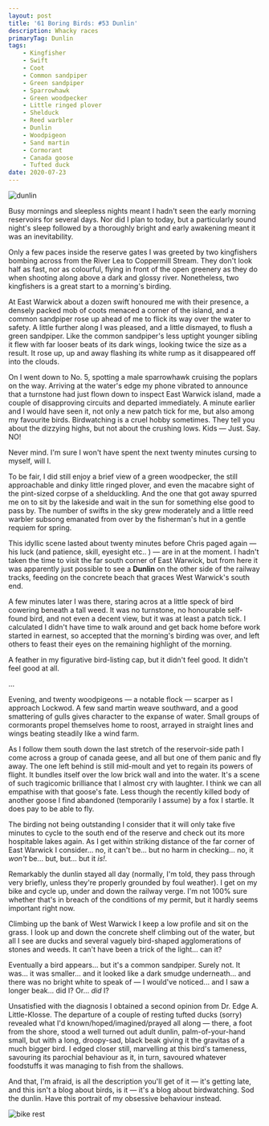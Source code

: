 ```yaml
---
layout: post
title: '61 Boring Birds: #53 Dunlin'
description: Whacky races
primaryTag: Dunlin
tags:
    - Kingfisher
    - Swift
    - Coot
    - Common sandpiper
    - Green sandpiper
    - Sparrowhawk
    - Green woodpecker
    - Little ringed plover
    - Shelduck
    - Reed warbler
    - Dunlin
    - Woodpigeon
    - Sand martin
    - Cormorant
    - Canada goose
    - Tufted duck
date: 2020-07-23
---
```

![dunlin](/assets/img/dunlin.jpg)

Busy mornings and sleepless nights meant I hadn't seen the early morning reservoirs for several days. Nor did I plan to today, but a particularly sound night's sleep followed by a thoroughly bright and early awakening meant it was an inevitability.

Only a few paces inside the reserve gates I was greeted by two kingfishers bombing across from the River Lea to Coppermill Stream. They don't look half as fast, nor as colourful, flying in front of the open greenery as they do when shooting along above a dark and glossy river. Nonetheless, two kingfishers is a great start to a morning's birding.

At East Warwick about a dozen swift honoured me with their presence, a densely packed mob of coots menaced a corner of the island, and a common sandpiper rose up ahead of me to flick its way over the water to safety. A little further along I was pleased, and a little dismayed, to flush a green sandpiper. Like the common sandpiper's less uptight younger sibling it flew with far looser beats of its dark wings, looking twice the size as a result. It rose up, up and away flashing its white rump as it disappeared off into the clouds. 

On I went down to No. 5, spotting a male sparrowhawk cruising the poplars on the way. Arriving at the water's edge my phone vibrated to announce that a turnstone had just flown down to inspect East Warwick island, made a couple of disapproving circuits and departed immediately. A minute earlier and I would have seen it, not only a new patch tick for me, but also among my favourite birds. Birdwatching is a cruel hobby sometimes. They tell you about the dizzying highs, but not about the crushing lows. Kids &mdash; Just. Say. NO!

Never mind. I'm sure I won't have spent the next twenty minutes cursing to myself, will I. 

To be fair, I did still enjoy a brief view of a green woodpecker, the still approachable and dinky little ringed plover, and even the macabre sight of the pint-sized corpse of a shelduckling. And the one that got away spurred me on to sit by the lakeside and wait in the sun for something else good to pass by. The number of swifts in the sky grew moderately and a little reed warbler subsong emanated from over by the fisherman's hut in a gentle requiem for spring.

This idyllic scene lasted about twenty minutes before Chris paged again &mdash; his luck (and patience, skill, eyesight etc.. ) &mdash; are in at the moment. I hadn't taken the time to visit the far south corner of East Warwick, but from here it was apparently just possible to see a **Dunlin** on the other side of the railway tracks, feeding on the concrete beach that graces West Warwick's south end.

A few minutes later I was there, staring acros at a little speck of bird cowering beneath a tall weed. It was no turnstone, no honourable self-found bird, and not even a decent view, but it was at least a patch tick. I calculated I didn't have time to walk around and get back home before work started in earnest, so accepted that the morning's birding was over, and left others to feast their eyes on the remaining highlight of the morning. 

A feather in my figurative bird-listing cap, but it didn't feel good. It didn't feel good at all.

...

Evening, and twenty woodpigeons &mdash; a notable flock &mdash; scarper as I approach Lockwod. A few sand martin weave southward, and a good smattering of gulls gives character to the expanse of water. Small groups of cormorants propel themselves home to roost, arrayed in straight lines and wings beating steadily like a wind farm. 

As I follow them south down the last stretch of the reservoir-side path I come across a group of canada geese, and all but one of them panic and fly away. The one left behind is still mid-moult and yet to regain its powers of flight. It bundles itself over the low brick wall and into the water. It's a scene of such tragicomic brilliance that I almost cry with laughter. I think we can all empathise with that goose's fate. Less though the recently killed body of another goose I find abandoned (temporarily I assume) by a fox I startle. It does pay to be able to fly.

The birding not being outstanding I consider that it will only take five minutes to cycle to the south end of the reserve and check out its more hospitable lakes again. As I get within striking distance of the far corner of East Warwick I consider... no, it can't be... but no harm in checking... no, it _won't_ be... but, but... but it _is!_.

Remarkably the dunlin stayed all day (normally, I'm told, they pass through very briefly, unless they're properly grounded by foul weather). I get on my bike and cycle up, under and down the railway verge. I'm not 100% sure whether that's in breach of the conditions of my permit, but it hardly seems important right now.

Climbing up the bank of West Warwick I keep a low profile and sit on the grass. I look up and down the concrete shelf climbing out of the water, but all I see are ducks and several vaguely bird-shaped agglomerations of stones and weeds. It can't have been a trick of the light... can it?

Eventually a bird appears... but it's a common sandpiper. Surely not. It was... it was smaller... and it looked like a dark smudge underneath... and there was no bright white to speak of &mdash; I would've noticed... and I saw a longer beak... did I? Or... _did_ I?

Unsatisfied with the diagnosis I obtained a second opinion from Dr. Edge A. Little-Klosse. The departure of a couple of resting tufted ducks (sorry) revealed what I'd known/hoped/imagined/prayed all along &mdash; there, a foot from the shore, stood a well turned out adult dunlin, palm-of-your-hand small, but with a long, droopy-sad, black beak giving it the gravitas of a much bigger bird. I edged closer still, marvelling at this bird's tameness, savouring its parochial behaviour as it, in turn, savoured whatever foodstuffs it was managing to fish from the shallows.

And that, I'm afraid, is all the description you'll get of it &mdash; it's getting late, and this isn't a blog about birds, is it &mdash; it's a blog about birdwatching. Sod the dunlin. Have this portrait of my obsessive behaviour instead. 

![bike rest](/assets/img/bike-rest.jpg)
